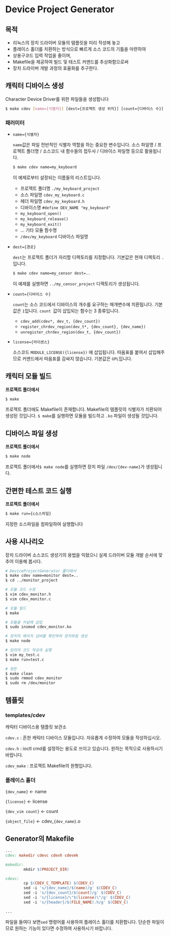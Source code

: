# Device Project Generator

## 목적

- 리눅스의 장치 드라이버 모듈의 템플릿을 미리 작성해 놓고
- 플레이스 홀더를 치환하는 방식으로 빠르게 소스 코드의 기틀을 마련하여
- 상용구코드 입력 작업을 줄이며,
- Makefile을 제공하여 빌드 및 테스트 커맨드를 추상화함으로써
- 장치 드라이버 개발 과정의 효율화를 추구한다.



## 캐릭터 디바이스 생성

Character Device Driver를 위한 파일들을 생성합니다

```bash
$ make cdev [name={식별자}] [dest={프로젝트 생성 위치}] [count={디바이스 수}] [license={라이센스}]
```

### **패러미터**

- `name={식별자}`

  `name`값은 파일 전반적인 식별자 역할을 하는 중요한 변수입니다. 소스 파일명 / 프로젝트 폴더명 / 소스코드 내 함수들의 접두사 / 디바이스 파일명 등으로 활용됩니다.

  ```bash
  $ make cdev name=my_keyboard
  ```

  이 예제로부터 설정되는 이름들의 리스트입니다.

  - 프로젝트 폴더명 `./my_keyboard_project` 
  - 소스 파일명 `cdev_my_keyboard.c` 
  - 헤더 파일명 `cdev_my_keyboard.h` 
  - 디바이스명 `#define DEV_NAME "my_keyboard"` 
  - `my_keyboard_open()`
  - `my_keyboard_release()`
  - `my_keyboard_exit()`
  - ... 기타 모듈 함수명
  - `/dev/my_keyboard` 디바이스 파일명

  

- `dest={경로}`

  `dest`는 프로젝트 폴더가 자리할 디렉토리를 지정합니다. 기본값은 현재 디렉토리 `.`입니다. 

  ```bash
  $ make cdev name=my_censor dest=..
  ```

  이 예제를 실행하면 `../my_censor_project` 디렉토리가 생성됩니다. 

  

- `count={디바이스 수}`

  `count`는 소스 코드에서 디바이스의 개수를 요구하는 매개변수에 치환됩니다. 기본값은 `1`입니다. `count `값이 삽입되는 함수는 3 종류입니다.

  - `cdev_add(cdev*, dev_t, {dev_count})`
  - `register_chrdev_region(dev_t*, {dev_count}, {dev_name})`
  - `unregister_chrdev_region(dev_t, {dev_count})`

  

- `license={라이센스}`

  소스코드 `MODULE_LICENSE({license})` 에 삽입됩니다. 따옴표를 붙여서 삽입해주므로 커맨드에서 따옴표를 감싸지 않습니다. 기본값은 `GPL`입니다.



## 캐릭터 모듈 빌드

**프로젝트 폴더에서**

```bash
$ make
```

프로젝트 폴더에도 Makefile이 존재합니다. Makefile의 템플릿의 식별자가 치환되어 생성된 것입니다. `$ make`를 실행하면 모듈을 빌드하고 `.ko` 파일이 생성될 것입니다.



## 디바이스 파일 생성

**프로젝트 폴더에서**

```bash
$ make node
```

프로젝트 폴더에서`$ make node`를 실행하면 장치 파일 `/dev/{dev-name}`가 생성됩니다. 



## 간편한 테스트 코드 실행

**프로젝트 폴더에서**

```bash
$ make run={c소스파일}
```

지정한 소스파일을 컴파일하여 실행합니다



## 사용 시나리오

장치 드라이버 소스코드 생성기의 용법을 익혔으니 실제 드라이버 모듈 개발 순서에 맞추어 이용해 봅시다.

```bash
# DeviceProjectGenerator 폴더에서
$ make cdev name=monitor dest=..
$ cd ../monitor_project

# 모듈 코드 수정
$ vim cdev_monitor.h
$ vim cdev_monitor.c

# 모듈 빌드
$ make

# 모듈을 커널에 삽입
$ sudo insmod cdev_monitor.ko

# 장치의 메이저 넘버를 확인하여 장치파일 생성
$ make node

# 임의의 코드 작성과 실행
$ vim my_test.c
$ make run=test.c

# 정돈
$ make clean
$ sudo rmmod cdev_monitor
$ sudo rm /dev/monitor

```



## 템플릿
### templates/cdev

   캐릭터 디바이스용 템플릿 보관소

  `cdev.c` : 흔한 캐릭터 디바이스 모듈입니다. 자유롭게 수정하여 모듈을 작성하십시오.

  `cdev.h` : ioctl cmd를 설정하는 용도로 쓰이고 있습니다. 원하는 목적으로 사용하시기 바랍니다.

  `cdev_make` : 프로젝트 Makefile의 원형입니다. 

### 플레이스 홀더

`{dev_name}` <- name

`{license}` <- license

`{dev_vim count}` <- count

`{object_file}` <- cdev_`{dev_name}`.o



## Generator의 Makefile

```Makefile
...
cdev: makedir cdevc cdevh cdevmk

makedir:
        mkdir $(PROJECT_DIR)

cdevc:
        cp $(CDEV_C_TEMPLATE) $(CDEV_C)
        sed -i 's/{dev_name}/$(name)/g' $(CDEV_C)
        sed -i 's/{dev_count}/$(count)/g' $(CDEV_C)
        sed -i 's/{license}/\"$(license)\"/g' $(CDEV_C)
        sed -i 's/{header}/$(FILE_NAME).h/g' $(CDEV_C)

...
```



파일을 들여다 보면`sed` 명령어를 사용하여 플레이스 홀더를 치환합니다. 단순한 파일이므로 원하는 기능이 있다면 수정하여 사용하시기 바랍니다.
